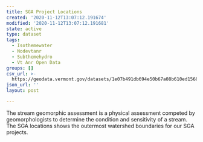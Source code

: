 ```yaml
---
title: SGA Project Locations
created: '2020-11-12T13:07:12.191674'
modified: '2020-11-12T13:07:12.191681'
state: active
type: dataset
tags:
  - Isothemewater
  - Nodevtanr
  - Subthemehydro
  - Vt Anr Open Data
groups: []
csv_url: >-
  https://geodata.vermont.gov/datasets/1e07b491db694e50b67a08b610ed1568_168.csv?outSR=%7B%22latestWkid%22%3A32145%2C%22wkid%22%3A32145%7D
json_url: ''
layout: post

---
```

<div style='text-align:Left;'><div><p><span>The stream geomorphic assessment is a physical assessment competed by geomorphologists to determine the condition and sensitivity of a stream.   The SGA locations shows the outermost watershed boundaries for our SGA projects.  </span></p></div></div>
